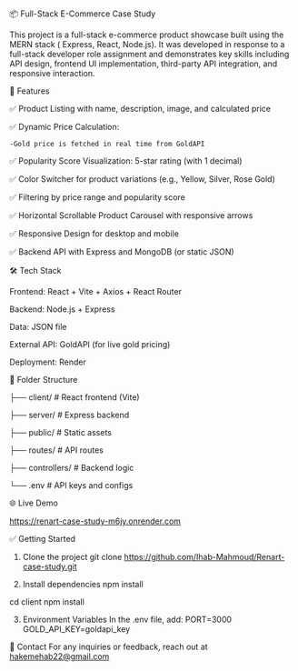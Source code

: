 📦 Full-Stack E-Commerce Case Study

This project is a full-stack e-commerce product showcase built using the MERN stack ( Express, React, Node.js). It was developed in response to a full-stack developer role assignment and demonstrates key skills including API design, frontend UI implementation, third-party API integration, and responsive interaction.




🚀 Features

✅ Product Listing with name, description, image, and calculated price

✅ Dynamic Price Calculation:

    -Gold price is fetched in real time from GoldAPI
    
✅ Popularity Score Visualization: 5-star rating (with 1 decimal)

✅ Color Switcher for product variations (e.g., Yellow, Silver, Rose Gold)

✅ Filtering by price range and popularity score

✅ Horizontal Scrollable Product Carousel with responsive arrows

✅ Responsive Design for desktop and mobile

✅ Backend API with Express and MongoDB (or static JSON)




🛠️ Tech Stack

Frontend: React + Vite + Axios + React Router

Backend: Node.js + Express

Data: JSON file 

External API: GoldAPI (for live gold pricing)

Deployment: Render 



📂 Folder Structure

├── client/            # React frontend (Vite)

├── server/            # Express backend

├── public/            # Static assets

├── routes/            # API routes

├── controllers/       # Backend logic

└── .env               # API keys and configs




🌐 Live Demo

https://renart-case-study-m6jy.onrender.com




✅ Getting Started

1. Clone the project
  git clone https://github.com/Ihab-Mahmoud/Renart-case-study.git

3. Install dependencies
  npm install
  
  cd client
  npm install
  
3. Environment Variables
    In the .env file, add:
     PORT=3000
     GOLD_API_KEY=goldapi_key

📮 Contact
For any inquiries or feedback, reach out at hakemehab22@gmail.com 


